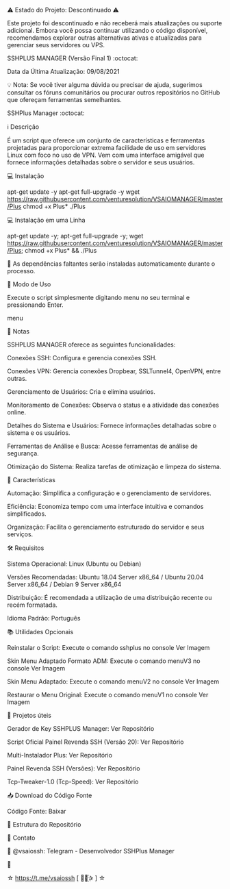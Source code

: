⚠️ Estado do Projeto: Descontinuado ⚠️

Este projeto foi descontinuado e não receberá mais atualizações ou suporte adicional. Embora você possa continuar utilizando o código disponível, recomendamos explorar outras alternativas ativas e atualizadas para gerenciar seus servidores ou VPS.

SSHPLUS MANAGER (Versão Final 1) :octocat:

Data da Última Atualização: 09/08/2021


💡 Nota: Se você tiver alguma dúvida ou precisar de ajuda, sugerimos consultar os fóruns comunitários ou procurar outros repositórios no GitHub que ofereçam ferramentas semelhantes.



SSHPlus Manager :octocat:

:information_source: Descrição

É um script que oferece um conjunto de características e ferramentas projetadas para proporcionar extrema facilidade de uso em servidores Linux com foco no uso de VPN. Vem com uma interface amigável que fornece informações detalhadas sobre o servidor e seus usuários.

:computer: Instalação

apt-get update -y
apt-get full-upgrade -y
wget https://raw.githubusercontent.com/venturesolution/VSAIOMANAGER/master/Plus
chmod +x Plus*
./Plus

:computer: Instalação em uma Linha

apt-get update -y; apt-get full-upgrade -y; wget https://raw.githubusercontent.com/venturesolution/VSAIOMANAGER/master/Plus; chmod +x Plus* && ./Plus

:memo: As dependências faltantes serão instaladas automaticamente durante o processo.

:rocket: Modo de Uso

Execute o script simplesmente digitando menu no seu terminal e pressionando Enter.

menu

:bookmark_tabs: Notas

SSHPLUS MANAGER oferece as seguintes funcionalidades:

Conexões SSH: Configura e gerencia conexões SSH.

Conexões VPN: Gerencia conexões Dropbear, SSLTunnel4, OpenVPN, entre outras.

Gerenciamento de Usuários: Cria e elimina usuários.

Monitoramento de Conexões: Observa o status e a atividade das conexões online.

Detalhes do Sistema e Usuários: Fornece informações detalhadas sobre o sistema e os usuários.

Ferramentas de Análise e Busca: Acesse ferramentas de análise de segurança.

Otimização do Sistema: Realiza tarefas de otimização e limpeza do sistema.


:star2: Características

Automação: Simplifica a configuração e o gerenciamento de servidores.

Eficiência: Economiza tempo com uma interface intuitiva e comandos simplificados.

Organização: Facilita o gerenciamento estruturado do servidor e seus serviços.


:hammer_and_wrench: Requisitos

Sistema Operacional: Linux (Ubuntu ou Debian)

Versões Recomendadas: Ubuntu 18.04 Server x86_64 / Ubuntu 20.04 Server x86_64 / Debian 9 Server x86_64

Distribuição: É recomendada a utilização de uma distribuição recente ou recém formatada.

Idioma Padrão: Português


:books: Utilidades Opcionais

Reinstalar o Script: Execute o comando sshplus no console Ver Imagem

Skin Menu Adaptado Formato ADM: Execute o comando menuV3 no console Ver Imagem

Skin Menu Adaptado: Execute o comando menuV2 no console Ver Imagem

Restaurar o Menu Original: Execute o comando menuV1 no console Ver Imagem


:file_folder: Projetos úteis

Gerador de Key SSHPLUS Manager: Ver Repositório

Script Oficial Painel Revenda SSH (Versão 20): Ver Repositório

Multi-Instalador Plus: Ver Repositório

Painel Revenda SSH (Versões): Ver Repositório

Tcp-Tweaker-1.0 (Tcp-Speed): Ver Repositório


:inbox_tray: Download do Código Fonte

Código Fonte: Baixar


:open_file_folder: Estrutura do Repositório

:email: Contato

:busts_in_silhouette: @vsaiossh: Telegram - Desenvolvedor SSHPlus Manager

🥳

☆ https://t.me/vsaiossh [  ⃘⃤꙰✰ ] ☆
